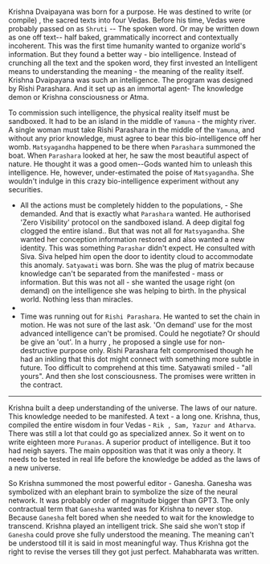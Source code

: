 Krishna Dvaipayana was born for a purpose. He was destined to write (or compile) , the sacred texts into four Vedas. Before his time, Vedas were probably passed on as `Shruti` -- The spoken word. Or may be written down as one off text-- half baked, grammatically incorrect and contextually incoherent. This was the first time humanity wanted to organize world's information. But they found a better way - bio intelligence. Instead of crunching all the text and the spoken word, they first invested an Intelligent means to understanding the meaning - the meaning of the reality itself. Krishna Dvaipayana was such an intelligence. The program was designed by Rishi Parashara. And it set up as an immortal agent- The knowledge demon or Krishna consciousness or Atma.

To commission such intelligence, the physical reality itself must be sandboxed. It had to be an island in the middle of `Yamuna` - the mighty river. A single woman must take Rishi Parashara in the middle of the `Yamuna`, and without any prior knowledge, must agree to bear this bio-intelligence off her womb. `Matsyagandha` happened to be there when `Parashara` summoned the boat. When `Parashara` looked at her, he saw the most beautiful aspect of nature. He thought it was a good omen--Gods wanted him to unleash this intelligence. He, however, under-estimated the poise of `Matsyagandha`. She wouldn't indulge in this crazy bio-intelligence experiment without any securities. 

- All the actions must be completely hidden to the populations, - She demanded. And that is exactly what `Parashara` wanted. He authorised 'Zero Visibility' protocol on the sandboxed island. A deep digital fog clogged the entire island.. But that was not all for `Matsyagandha`. She wanted her conception information restored and also wanted a new identity. This was something `Parashar` didn't expect. He consulted with Siva. Siva helped him open the door to identity cloud to accommodate this anomaly. `Satyawati` was born. She was the plug of matrix because knowledge can't be separated from the manifested - mass or information. But this was not all - she wanted the usage right (on demand) on the intelligence she was helping to birth. In the physical world. Nothing less than miracles. 
-
- Time was running out for `Rishi Parashara`. He wanted to set the chain in motion. He was not sure of the last ask. 'On demand' use for the most advanced intelligence can't be promised. Could he negotiate? Or should be give an 'out'. In a hurry , he proposed a single use for non-destructive purpose only. Rishi Parashara felt compromised though he had an inkling that this dot might connect with something more subtle in future. Too difficult to comprehend at this time. Satyawati smiled - "all yours". And then she lost consciousness. The promises were written in the contract.

-----

Krishna built a deep understanding of the universe. The laws of our nature. This knowledge needed to be manifested. A text - a long one. Krishna, thus, compiled the entire wisdom in four Vedas - `Rik , Sam, Yazur and Atharva`. There was still a lot that could go as specialized annex. So it went on to write eighteen more `Puranas`. A superior product of intelligence. But it too had neigh sayers. The main opposition was that it was only a theory. It needs to be tested in real life before the knowledge be added as the laws of a new universe.




So Krishna summoned the most powerful editor - Ganesha. Ganesha was symbolized with an elephant brain to symbolize the size of the neural network. It was probably order of magnitude bigger than GPT3. The only contractual term that `Ganesha` wanted was for Krishna to never stop. Because `Ganesha` felt bored when she needed to wait for the knowledge to transcend. Krishna played an intelligent trick. She said she won't stop if `Ganesha` could prove she fully understood the meaning. The meaning can't be understood till it is said in most meaningful way. Thus Krishna got the right to revise the verses till they got just perfect. Mahabharata was written.
